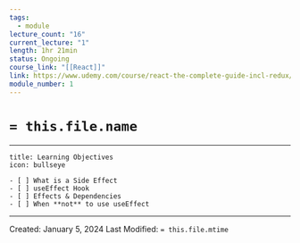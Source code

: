 ```yaml
---
tags:
  - module
lecture_count: "16"
current_lecture: "1"
length: 1hr 21min
status: Ongoing
course_link: "[[React]]"
link: https://www.udemy.com/course/react-the-complete-guide-incl-redux/learn/lecture/8231828#overview
module_number: 1
---
```

# `= this.file.name`
---

```ad-hint
title: Learning Objectives
icon: bullseye

- [ ] What is a Side Effect
- [ ] useEffect Hook
- [ ] Effects & Dependencies
- [ ] When **not** to use useEffect

```




---
Created: January 5, 2024
Last Modified: `= this.file.mtime`
